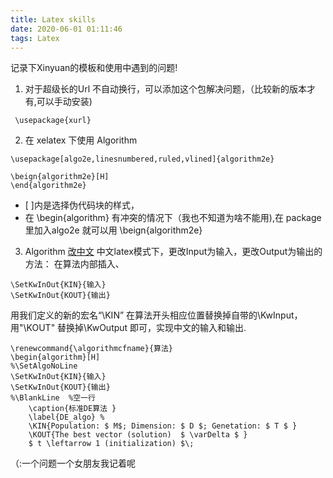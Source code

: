 ```yaml
---
title: Latex skills
date: 2020-06-01 01:11:46
tags: Latex
---
```

记录下Xinyuan的模板和使用中遇到的问题! 
<!--more-->

1. 对于超级长的Url 不自动换行，可以添加这个包解决问题，（比较新的版本才有,可以手动安装)
```
 \usepackage{xurl}
```

2. 在 xelatex 下使用 Algorithm 
```
\usepackage[algo2e,linesnumbered,ruled,vlined]{algorithm2e} 

\beign{algorithm2e}[H]
\end{algorithm2e}
```
* [ ]内是选择伪代码块的样式，
* 在 \begin{algorithm} 有冲突的情况下（我也不知道为啥不能用),在 package 里加入algo2e 就可以用 \beign{algorithm2e}


3. Algorithm [改中文](https://www.cnblogs.com/tsingke/p/5833221.html)
中文latex模式下，更改Input为输入，更改Output为输出的方法： 在算法内部插入、
```
\SetKwInOut{KIN}{输入}
\SetKwInOut{KOUT}{输出}
```
用我们定义的新的宏名“\KIN” 在算法开头相应位置替换掉自带的\KwInput，用"\KOUT" 替换掉\KwOutput 即可，实现中文的输入和输出.
```
\renewcommand{\algorithmcfname}{算法}
\begin{algorithm}[H]
%\SetAlgoNoLine
\SetKwInOut{KIN}{输入}
\SetKwInOut{KOUT}{输出}
%\BlankLine  %空一行
    \caption{标准DE算法 }
    \label{DE_algo} %
    \KIN{Population: $ M$; Dimension: $ D $; Genetation: $ T $ }
    \KOUT{The best vector (solution)  $ \varDelta $ }
    $ t \leftarrow 1 (initialization) $\;
```
（:一个问题一个女朋友我记着呢